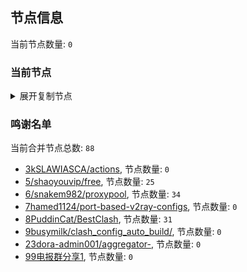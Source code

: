
## 节点信息
当前节点数量: `0`
### 当前节点
<details>
  <summary>展开复制节点</summary>

    

</details>

### 鸣谢名单
当前合并节点总数: `88`
- [3kSLAWIASCA/actions](https://github.com/kSLAWIASCA/actions), 节点数量: `0`
- [5/shaoyouvip/free](https://github.com/shaoyouvip/free), 节点数量: `25`
- [6/snakem982/proxypool](https://github.com/snakem982/proxypool), 节点数量: `34`
- [7hamed1124/port-based-v2ray-configs](https://github.com/hamed1124/port-based-v2ray-configs), 节点数量: `0`
- [8PuddinCat/BestClash](https://github.com/PuddinCat/BestClash), 节点数量: `31`
- [9busymilk/clash_config_auto_build/](https://github.com/busymilk/clash_config_auto_build/), 节点数量: `0`
- [23dora-admin001/aggregator-](https://github.com/dora-admin001/aggregator-), 节点数量: `0`
- [99电报群分享1](https://github.com/cdddbc/getAirport), 节点数量: `0`


